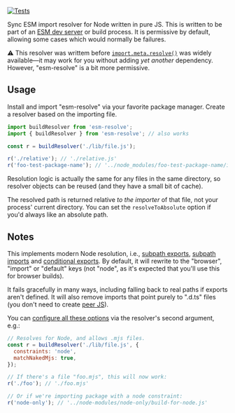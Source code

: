 [![Tests](https://github.com/samthor/esm-resolve/workflows/Tests/badge.svg)](https://github.com/samthor/esm-resolve/actions)

Sync ESM import resolver for Node written in pure JS.
This is written to be part of an [ESM dev server](https://github.com/samthor/dhost) or build process.
It is permissive by default, allowing some cases which would normally be failures.

⚠️ This resolver was writtem before [`import.meta.resolve()`](https://developer.mozilla.org/en-US/docs/Web/JavaScript/Reference/Operators/import.meta/resolve) was widely available&mdash;it may work for you without adding _yet another_ dependency.
However, "esm-resolve" is a bit more permissive.

## Usage

Install and import "esm-resolve" via your favorite package manager.
Create a resolver based on the importing file.

```js
import buildResolver from 'esm-resolve';
import { buildResolver } from 'esm-resolve'; // also works

const r = buildResolver('./lib/file.js');

r('./relative'); // './relative.js'
r('foo-test-package-name'); // '../node_modules/foo-test-package-name/index.js'
```

Resolution logic is actually the same for any files in the same directory, so resolver objects can be reused (and they have a small bit of cache).

The resolved path is returned relative _to the importer_ of that file, not your process' current directory.
You can set the `resolveToAbsolute` option if you'd always like an absolute path.

## Notes

This implements modern Node resolution, i.e., [subpath exports](https://nodejs.org/api/packages.html#packages_subpath_exports), [subpath imports](https://nodejs.org/api/packages.html#subpath-imports) and [conditional exports](https://nodejs.org/api/packages.html#packages_conditional_exports).
By default, it will rewrite to the "browser", "import" or "default" keys (not "node", as it's expected that you'll use this for browser builds).

It fails gracefully in many ways, including falling back to real paths if exports aren't defined.
It will also remove imports that point purely to ".d.ts" files (you don't need to create [peer JS](https://whistlr.info/2021/check-js-with-ts/#import-your-types)).

You can [configure all these options](./types/external.d.ts) via the resolver's second argument, e.g.:

```js
// Resolves for Node, and allows .mjs files.
const r = buildResolver('./lib/file.js', {
  constraints: 'node',
  matchNakedMjs: true,
});

// If there's a file "foo.mjs", this will now work:
r('./foo'); // './foo.mjs'

// Or if we're importing package with a node constraint:
r('node-only'); // '../node-modules/node-only/build-for-node.js'
```
